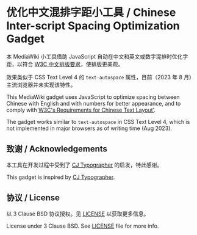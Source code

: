 # 优化中文混排字距小工具 / Chinese Inter-script Spacing Optimization Gadget

本 MediaWiki 小工具借助 JavaScript 自动在中文和英文或数字混排时优化字距，以符合 [W3C 中文排版要求](https://www.w3.org/TR/clreq/#mixed_text_composition_in_horizontal_writing_mode)，使排版更美观。

效果类似于 CSS Text Level 4 的 `text-autospace` 属性，目前（2023 年 8 月）主流浏览器并未实现该特性。

This MediaWiki gadget uses JavaScript to optimize spacing between Chinese with English and with numbers for better appearance, and to comply with [W3C's Requirements for Chinese Text Layout'](https://www.w3.org/TR/clreq/#mixed_text_composition_in_horizontal_writing_mode).

The gadget works similar to `text-autospace` in CSS Text Level 4, which is not implemented in major browsers as of writing time (Aug 2023).

## 致谢 / Acknowledgements

本工具在开发过程中受到了 [CJ Typographer](https://github.com/hiugiak/cj-typo) 的启发，特此感谢。

This gadget is inspired by [CJ Typographer](https://github.com/hiugiak/cj-typo).

## 协议 / License

以 3 Clause BSD 协议授权。见 [LICENSE](./LICENSE) 以获取更多信息。

License under 3 Clause BSD. See [LICENSE](./LICENSE) file for more info.
